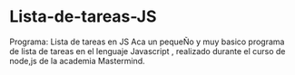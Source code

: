 # Lista-de-tareas-JS
Programa: Lista de tareas en JS
Aca un pequeÑo y muy basico programa de lista de tareas en el lenguaje Javascript , realizado durante el curso de node,js de la academia Mastermind.
